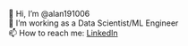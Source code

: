 👋 Hi, I’m @alan191006  
:telescope: I’m working as a Data Scientist/ML Engineer  
📫 How to reach me: [LinkedIn](https://www.linkedin.com/in/alan-huynh-64b357194/)

